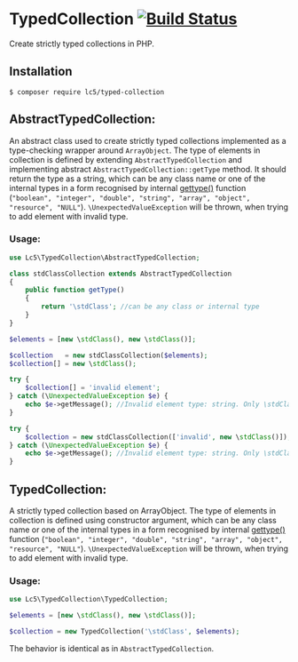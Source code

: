 # TypedCollection [![Build Status](https://travis-ci.org/Lc5/TypedCollection.svg?branch=master)](https://travis-ci.org/Lc5/TypedCollection)
Create strictly typed collections in PHP.

## Installation

```
$ composer require lc5/typed-collection
```

## AbstractTypedCollection:

An abstract class used to create strictly typed collections implemented as a type-checking wrapper around ```ArrayObject```.
The type of elements in collection is defined by extending ```AbstractTypedCollection``` and implementing abstract
```AbstractTypedCollection::getType``` method. It should return the type as a string, which can be any class name or one
of the internal types in a form recognised by internal [gettype()](http://php.net/manual/en/function.gettype.php) function
(```"boolean", "integer", "double", "string", "array", "object", "resource", "NULL"```). ```\UnexpectedValueException```
will be thrown, when trying to add element with invalid type.
        
### Usage:
  
```php
use Lc5\TypedCollection\AbstractTypedCollection;

class stdClassCollection extends AbstractTypedCollection
{
    public function getType()
    {
        return '\stdClass'; //can be any class or internal type
    }
}

$elements = [new \stdClass(), new \stdClass()];

$collection   = new stdClassCollection($elements);
$collection[] = new \stdClass();

try {
    $collection[] = 'invalid element';
} catch (\UnexpectedValueException $e) {
    echo $e->getMessage(); //Invalid element type: string. Only \stdClass is allowed.
}

try {
    $collection = new stdClassCollection(['invalid', new \stdClass()]);
} catch (\UnexpectedValueException $e) {
    echo $e->getMessage(); //Invalid element type: string. Only \stdClass is allowed.
}

```

## TypedCollection:

A strictly typed collection based on ArrayObject. The type of elements in collection is defined using constructor
argument, which can be any class name or one of the internal types in a form recognised by internal
[gettype()](http://php.net/manual/en/function.gettype.php) function (```"boolean", "integer", "double", "string",
"array", "object", "resource", "NULL"```). ```\UnexpectedValueException``` will be thrown, when trying to add element
with invalid type.

### Usage:

```php
use Lc5\TypedCollection\TypedCollection;

$elements = [new \stdClass(), new \stdClass()];

$collection = new TypedCollection('\stdClass', $elements);

```
The behavior is identical as in ```AbstractTypedCollection```.
